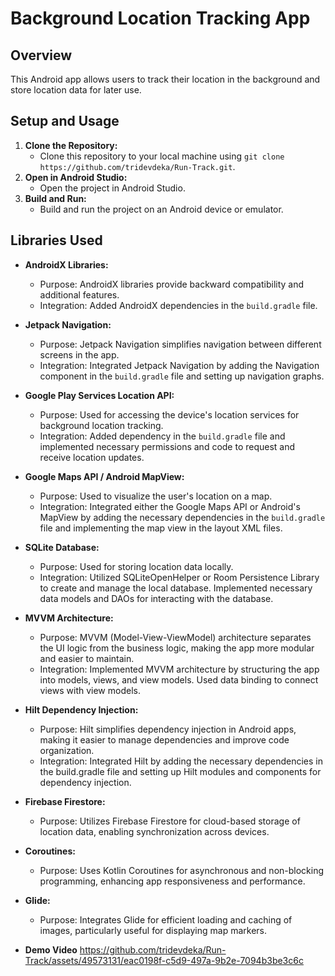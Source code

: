 # Background Location Tracking App

## Overview
This Android app allows users to track their location in the background and store location data for later use.

## Setup and Usage
1. **Clone the Repository:**
   - Clone this repository to your local machine using `git clone https://github.com/tridevdeka/Run-Track.git`.
2. **Open in Android Studio:**
   - Open the project in Android Studio.
3. **Build and Run:**
   - Build and run the project on an Android device or emulator.

## Libraries Used
- **AndroidX Libraries:**
  - Purpose: AndroidX libraries provide backward compatibility and additional features.
  - Integration: Added AndroidX dependencies in the `build.gradle` file.

- **Jetpack Navigation:**
  - Purpose: Jetpack Navigation simplifies navigation between different screens in the app.
  - Integration: Integrated Jetpack Navigation by adding the Navigation component in the `build.gradle` file and setting up navigation graphs.

- **Google Play Services Location API:**
  - Purpose: Used for accessing the device's location services for background location tracking.
  - Integration: Added dependency in the `build.gradle` file and implemented necessary permissions and code to request and receive location updates.

- **Google Maps API / Android MapView:**
  - Purpose: Used to visualize the user's location on a map.
  - Integration: Integrated either the Google Maps API or Android's MapView by adding the necessary dependencies in the `build.gradle` file and implementing the map view in the layout XML files.

- **SQLite Database:**
  - Purpose: Used for storing location data locally.
  - Integration: Utilized SQLiteOpenHelper or Room Persistence Library to create and manage the local database. Implemented necessary data models and DAOs for interacting with the database.

- **MVVM Architecture:**
  - Purpose: MVVM (Model-View-ViewModel) architecture separates the UI logic from the business logic, making the app more modular and easier to maintain.
  - Integration: Implemented MVVM architecture by structuring the app into models, views, and view models. Used data binding to connect views with view models.

- **Hilt Dependency Injection:**
  - Purpose: Hilt simplifies dependency injection in Android apps, making it easier to manage dependencies and improve code organization.
  - Integration: Integrated Hilt by adding the necessary dependencies in the build.gradle file and setting up Hilt modules and components for dependency injection.

- **Firebase Firestore:**
  - Purpose: Utilizes Firebase Firestore for cloud-based storage of location data, enabling synchronization across devices.
  
- **Coroutines:**
  - Purpose: Uses Kotlin Coroutines for asynchronous and non-blocking programming, enhancing app responsiveness and performance.
  
- **Glide:**
  - Purpose: Integrates Glide for efficient loading and caching of images, particularly useful for displaying map markers.

- **Demo Video**
   https://github.com/tridevdeka/Run-Track/assets/49573131/eac0198f-c5d9-497a-9b2e-7094b3be3c6c
 
 
